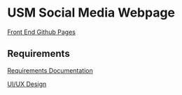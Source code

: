 # USM Social Media Webpage

[Front End Github Pages](https://owenbean400.github.io/USMSocialMediaFrontEnd/)

## Requirements

[Requirements Documentation](https://umainesystem-my.sharepoint.com/:w:/g/personal/owen_bean_maine_edu/EQXudOJKKopAn8GsuM_9wMwBvZHrRdcZj8WLWi6z1UcTjQ?e=saIobQ)

[UI/UX Design](https://www.figma.com/file/TGoHAZsiZRliqLldTcGZp3/USM-Webpage?type=design&node-id=0%3A1&mode=design&t=567NBDH2BHS0spi8-1)